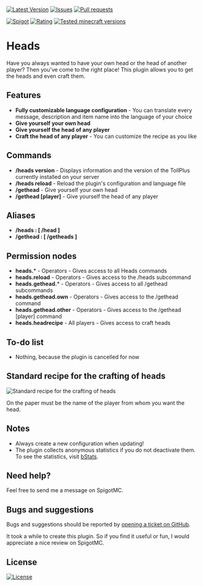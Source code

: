[![Latest Version](https://img.shields.io/spiget/version/81202?label=Latest%20version&color=blueviolet)](https://github.com/Gaming12846/Heads/releases)
[![Issues](https://img.shields.io/github/issues/Gaming12846/Heads?label=Issues)](https://github.com/Gaming12846/Heads/issues)
[![Pull requests](https://img.shields.io/github/issues-pr/Gaming12846/Heads?label=Pull%20requests)](https://github.com/Gaming12846/Heads/pulls)

[![Spigot](https://img.shields.io/badge/Spigot-orange)](https://www.spigotmc.org/resources/81202/)
[![Rating](https://img.shields.io/spiget/rating/81202?label=Rating&color=orange)](https://www.spigotmc.org/resources/81202/reviews)
[![Tested minecraft versions](https://img.shields.io/spiget/tested-versions/81202?label=Tested%20minecraft%20versions)](https://www.spigotmc.org/resources/81202/)

# Heads

Have you always wanted to have your own head or the head of another player? Then you've come to the right place!
This plugin allows you to get the heads and even craft them.

## Features

- **Fully customizable language configuration** - You can translate every message, description and item name into the
  language of your choice
- **Give yourself your own head**
- **Give yourself the head of any player**
- **Craft the head of any player** - You can customize the recipe as you like

## Commands

- **/heads version** - Displays information and the version of the TollPlus currently installed on your server
- **/heads reload** - Reload the plugin's configuration and language file
- **/gethead** - Give yourself your own head
- **/gethead [player]** - Give yourself the head of any player

## Aliases

- **/heads : [ /head ]**
- **/gethead : [ /getheads ]**

## Permission nodes

- **heads.*** - Operators - Gives access to all Heads commands
- **heads.reload** - Operators - Gives access to the /heads <reload> subcommand
- **heads.gethead.*** - Operators - Gives access to all /gethead subcommands
- **heads.gethead.own** - Operators - Gives access to the /gethead command
- **heads.gethead.other** - Operators - Gives access to the /gethead [player] command
- **heads.headrecipe** - All players - Gives access to craft heads

## To-do list

- Nothing, because the plugin is cancelled for now

## Standard recipe for the crafting of heads

![Standard recipe for the crafting of heads](https://up.picr.de/45725442jc.png)

On the paper must be the name of the player from whom you want the head.

## Notes

- Always create a new configuration when updating!
- The plugin collects anonymous statistics if you do not deactivate them.
  To see the statistics, visit [bStats](https://bstats.org/plugin/bukkit/Heads).

## Need help?

Feel free to send me a message on SpigotMC.

## Bugs and suggestions

Bugs and suggestions should be reported
by [opening a ticket on GitHub](https://github.com/Gaming12846/Heads/issues).

It took a while to create this plugin. So if you find it useful or fun, I would appreciate a nice review on SpigotMC.

## License

[![License](https://img.shields.io/github/license/Gaming12846/Heads?label=License&color=red)](https://github.com/Gaming12846/Heads/blob/master/LICENSE)